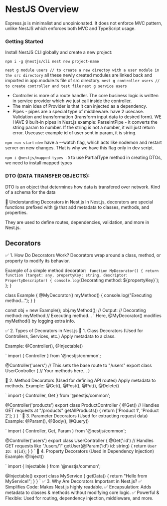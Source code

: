 # NestJS Overview

Express.js is minimalist and unopinionated. It does not enforce MVC pattern, unlike NestJS which enforces both MVC and TypeScript usage.

### Getting Started

Install NestJS CLI globally and create a new project:

`npm i -g @nestjs/cli
nest new project-name`

`nest g module users // to create a new directoy with a user module in the src directory`
all these newly created modules are linked back and imported in app.module.ts file of src directory.
`nest g controller users // to create controller and test file`
`nest g service users`

- Controller is more of a route handler. The core business logic is written in service provider which we just call inside the controller.
- The main idea of Provider is that it can injected as a dependency.
- Pipes - pipes are a special type of middleware. have 2 usecase. Validation and transformation (transform input data to desired form). WE HAVE 9 built-in pipes in Nest.js
example: ParseIntPipe - it converts the string param to number. If the string is not a number, it will just return error. Usecase: example id of user sent in param, it is string.

`npm run start:dev` have a --watch flag, which acts like nodemon and restart server on new changes. THat is why we have this flag only in dev script.

`npm i @nestjs/mapped-types -D` to use PartialType method in creating DTOs, we need to install mapped types


### DTO (DATA TRANSFER OBJECTS):
DTO is an object that determines how data is transfered over network. Kind of a schema for the data

🔹 Understanding Decorators in Nest.js
In Nest.js, decorators are special functions prefixed with @ that add metadata to classes, methods, and properties.

They are used to define routes, dependencies, validation, and more in Nest.js.

## Decorators
✅ 1. How Do Decorators Work?
Decorators wrap around a class, method, or property to modify its behavior.

Example of a simple method decorator:
`
function MyDecorator() {
return function (target: any, propertyKey: string, descriptor: PropertyDescriptor) {
console.log(`Decorating method: ${propertyKey}`);
};
}

class Example {
@MyDecorator()
myMethod() {
console.log("Executing method...");
}
}

const obj = new Example();
obj.myMethod();
// Output:
// Decorating method: myMethod
// Executing method...
`
Here, @MyDecorator() modifies myMethod() by logging extra info.

✅ 2. Types of Decorators in Nest.js
📌 1. Class Decorators (Used for Controllers, Services, etc.)
Apply metadata to a class.

Example: @Controller(), @Injectable()

`
import { Controller } from '@nestjs/common';

@Controller('users') // This sets the base route to "/users"
export class UserController {
// Your methods here...
}
`

📌 2. Method Decorators (Used for defining API routes)
Apply metadata to methods.
Example: @Get(), @Post(), @Put(), @Delete()

`
import { Controller, Get } from '@nestjs/common';

@Controller('products')
export class ProductController {
@Get() // Handles GET requests at "/products"
getAllProducts() {
return ['Product 1', 'Product 2'];
}
}
`
📌 3. Parameter Decorators (Used for extracting request data)
Example: @Param(), @Body(), @Query()

`
import { Controller, Get, Param } from '@nestjs/common';

@Controller('users')
export class UserController {
@Get(':id') // Handles GET requests like "/users/1"
getUser(@Param('id') id: string) {
return `User ID: ${id}`;
}
}
`
📌 4. Property Decorators (Used in Dependency Injection)
Example: @Inject()

`
import { Injectable } from '@nestjs/common';

@Injectable()
export class MyService {
getData() {
return "Hello from MyService!";
}
}
`
✅ 3. Why Are Decorators Important in Nest.js?
✅ Simplifies Code: Makes Nest.js highly readable.
✅ Encapsulation: Adds metadata to classes & methods without modifying core logic.
✅ Powerful & Flexible: Used for routing, dependency injection, middleware, and more.
